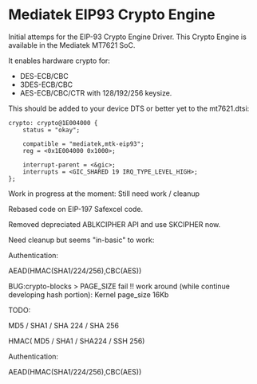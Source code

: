 # Mediatek EIP93 Crypto Engine

Initial attemps for the EIP-93 Crypto Engine Driver. This Crypto Engine is 
available in the Mediatek MT7621 SoC.

It enables hardware crypto for:
* DES-ECB/CBC
* 3DES-ECB/CBC
* AES-ECB/CBC/CTR with 128/192/256 keysize.

This should be added to your device DTS or better yet to the mt7621.dtsi:

	crypto: crypto@1E004000 {
		status = "okay";

		compatible = "mediatek,mtk-eip93";
		reg = <0x1E004000 0x1000>;

		interrupt-parent = <&gic>;
		interrupts = <GIC_SHARED 19 IRQ_TYPE_LEVEL_HIGH>;
	};

Work in progress at the moment: Still need work / cleanup

Rebased code on EIP-197 Safexcel code.

Removed depreciated ABLKCIPHER API and use SKCIPHER now.

Need cleanup but seems "in-basic" to work:

Authentication:

AEAD(HMAC(SHA1/224/256),CBC(AES))


BUG:crypto-blocks > PAGE_SIZE fail !!
	work around (while continue developing hash portion):
	Kernel page_size 16Kb

TODO:

MD5 / SHA1 / SHA 224 / SHA 256

HMAC( MD5 / SHA1 / SHA224 / SSH 256)

Authentication:

AEAD(HMAC(SHA1/224/256),CBC(AES))


